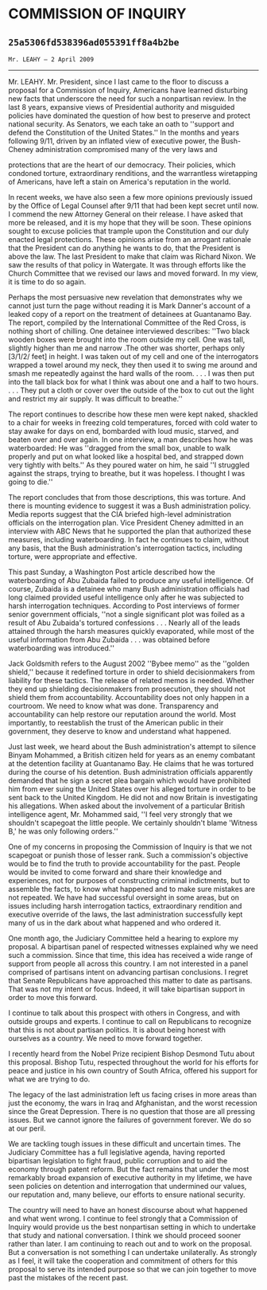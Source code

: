 # COMMISSION OF INQUIRY
## `25a5306fd538396ad055391ff8a4b2be`
`Mr. LEAHY — 2 April 2009`

---


Mr. LEAHY. Mr. President, since I last came to the floor to discuss a 
proposal for a Commission of Inquiry, Americans have learned disturbing 
new facts that underscore the need for such a nonpartisan review. In 
the last 8 years, expansive views of Presidential authority and 
misguided policies have dominated the question of how best to preserve 
and protect national security. As Senators, we each take an oath to 
''support and defend the Constitution of the United States.'' In the 
months and years following 9/11, driven by an inflated view of 
executive power, the Bush-Cheney administration compromised many of the 
very laws and


protections that are the heart of our democracy. Their policies, which 
condoned torture, extraordinary renditions, and the warrantless 
wiretapping of Americans, have left a stain on America's reputation in 
the world.

In recent weeks, we have also seen a few more opinions previously 
issued by the Office of Legal Counsel after 9/11 that had been kept 
secret until now. I commend the new Attorney General on their release. 
I have asked that more be released, and it is my hope that they will be 
soon. These opinions sought to excuse policies that trample upon the 
Constitution and our duly enacted legal protections. These opinions 
arise from an arrogant rationale that the President can do anything he 
wants to do, that the President is above the law. The last President to 
make that claim was Richard Nixon. We saw the results of that policy in 
Watergate. It was through efforts like the Church Committee that we 
revised our laws and moved forward. In my view, it is time to do so 
again.

Perhaps the most persuasive new revelation that demonstrates why we 
cannot just turn the page without reading it is Mark Danner's account 
of a leaked copy of a report on the treatment of detainees at 
Guantanamo Bay. The report, compiled by the International Committee of 
the Red Cross, is nothing short of chilling. One detainee interviewed 
describes: ''Two black wooden boxes were brought into the room outside 
my cell. One was tall, slightly higher than me and narrow .The other 
was shorter, perhaps only [3/1/2/ feet] in height. I was taken out of 
my cell and one of the interrogators wrapped a towel around my neck, 
they then used it to swing me around and smash me repeatedly against 
the hard walls of the room. . . . I was then put into the tall black 
box for what I think was about one and a half to two hours. . . . They 
put a cloth or cover over the outside of the box to cut out the light 
and restrict my air supply. It was difficult to breathe.''

The report continues to describe how these men were kept naked, 
shackled to a chair for weeks in freezing cold temperatures, forced 
with cold water to stay awake for days on end, bombarded with loud 
music, starved, and beaten over and over again. In one interview, a man 
describes how he was waterboarded: He was ''dragged from the small box, 
unable to walk properly and put on what looked like a hospital bed, and 
strapped down very tightly with belts.'' As they poured water on him, 
he said ''I struggled against the straps, trying to breathe, but it was 
hopeless. I thought I was going to die.''

The report concludes that from those descriptions, this was torture. 
And there is mounting evidence to suggest it was a Bush administration 
policy. Media reports suggest that the CIA briefed high-level 
administration officials on the interrogation plan. Vice President 
Cheney admitted in an interview with ABC News that he supported the 
plan that authorized these measures, including waterboarding. In fact 
he continues to claim, without any basis, that the Bush 
administration's interrogation tactics, including torture, were 
appropriate and effective.

This past Sunday, a Washington Post article described how the 
waterboarding of Abu Zubaida failed to produce any useful intelligence. 
Of course, Zubaida is a detainee who many Bush administration officials 
had long claimed provided useful intelligence only after he was 
subjected to harsh interrogation techniques. According to Post 
interviews of former senior government officials, ''not a single 
significant plot was foiled as a result of Abu Zubaida's tortured 
confessions . . . Nearly all of the leads attained through the harsh 
measures quickly evaporated, while most of the useful information from 
Abu Zubaida . . . was obtained before waterboarding was introduced.''

Jack Goldsmith refers to the August 2002 ''Bybee memo'' as the 
''golden shield,'' because it redefined torture in order to shield 
decisionmakers from liability for these tactics. The release of related 
memos is needed. Whether they end up shielding decisionmakers from 
prosecution, they should not shield them from accountability. 
Accountability does not only happen in a courtroom. We need to know 
what was done. Transparency and accountability can help restore our 
reputation around the world. Most importantly, to reestablish the trust 
of the American public in their government, they deserve to know and 
understand what happened.

Just last week, we heard about the Bush administration's attempt to 
silence Binyam Mohammed, a British citizen held for years as an enemy 
combatant at the detention facility at Guantanamo Bay. He claims that 
he was tortured during the course of his detention. Bush administration 
officials apparently demanded that he sign a secret plea bargain which 
would have prohibited him from ever suing the United States over his 
alleged torture in order to be sent back to the United Kingdom. He did 
not and now Britain is investigating his allegations. When asked about 
the involvement of a particular British intelligence agent, Mr. 
Mohammed said, ''I feel very strongly that we shouldn't scapegoat the 
little people. We certainly shouldn't blame 'Witness B,' he was only 
following orders.''

One of my concerns in proposing the Commission of Inquiry is that we 
not scapegoat or punish those of lesser rank. Such a commission's 
objective would be to find the truth to provide accountability for the 
past. People would be invited to come forward and share their knowledge 
and experiences, not for purposes of constructing criminal indictments, 
but to assemble the facts, to know what happened and to make sure 
mistakes are not repeated. We have had successful oversight in some 
areas, but on issues including harsh interrogation tactics, 
extraordinary rendition and executive override of the laws, the last 
administration successfully kept many of us in the dark about what 
happened and who ordered it.

One month ago, the Judiciary Committee held a hearing to explore my 
proposal. A bipartisan panel of respected witnesses explained why we 
need such a commission. Since that time, this idea has received a wide 
range of support from people all across this country. I am not 
interested in a panel comprised of partisans intent on advancing 
partisan conclusions. I regret that Senate Republicans have approached 
this matter to date as partisans. That was not my intent or focus. 
Indeed, it will take bipartisan support in order to move this forward.

I continue to talk about this prospect with others in Congress, and 
with outside groups and experts. I continue to call on Republicans to 
recognize that this is not about partisan politics. It is about being 
honest with ourselves as a country. We need to move forward together.

I recently heard from the Nobel Prize recipient Bishop Desmond Tutu 
about this proposal. Bishop Tutu, respected throughout the world for 
his efforts for peace and justice in his own country of South Africa, 
offered his support for what we are trying to do.

The legacy of the last administration left us facing crises in more 
areas than just the economy, the wars in Iraq and Afghanistan, and the 
worst recession since the Great Depression. There is no question that 
those are all pressing issues. But we cannot ignore the failures of 
government forever. We do so at our peril.

We are tackling tough issues in these difficult and uncertain times. 
The Judiciary Committee has a full legislative agenda, having reported 
bipartisan legislation to fight fraud, public corruption and to aid the 
economy through patent reform. But the fact remains that under the most 
remarkably broad expansion of executive authority in my lifetime, we 
have seen policies on detention and interrogation that undermined our 
values, our reputation and, many believe, our efforts to ensure 
national security.

The country will need to have an honest discourse about what happened 
and what went wrong. I continue to feel strongly that a Commission of 
Inquiry would provide us the best nonpartisan setting in which to 
undertake that study and national conversation. I think we should 
proceed sooner rather than later. I am continuing to reach out and to 
work on the proposal. But a conversation is not something I can 
undertake unilaterally. As strongly as I feel, it will take the 
cooperation and commitment of others for this proposal to serve its 
intended purpose so that we can join together to move past the mistakes 
of the recent past.



